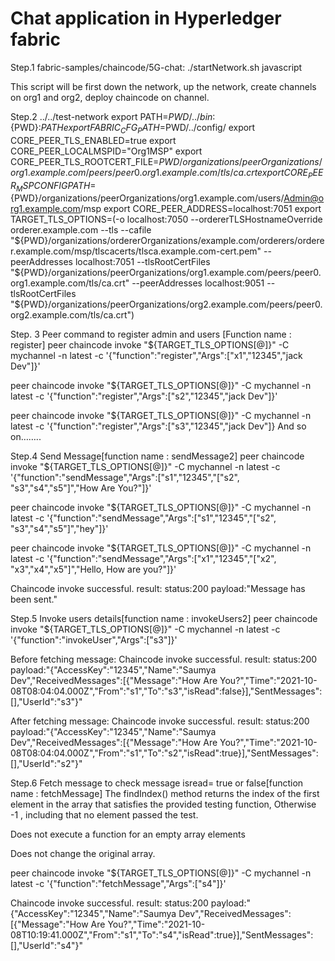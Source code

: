 # Chat application in Hyperledger fabric


Step.1
fabric-samples/chaincode/5G-chat: ./startNetwork.sh javascript

This script will be first down the network, up the network, create channels on org1 and org2, deploy chaincode on channel.

Step.2 ../../test-network
export PATH=${PWD}/../bin:${PWD}:$PATH export FABRIC_CFG_PATH=$PWD/../config/ export CORE_PEER_TLS_ENABLED=true export CORE_PEER_LOCALMSPID="Org1MSP" export CORE_PEER_TLS_ROOTCERT_FILE=${PWD}/organizations/peerOrganizations/org1.example.com/peers/peer0.org1.example.com/tls/ca.crt export CORE_PEER_MSPCONFIGPATH=${PWD}/organizations/peerOrganizations/org1.example.com/users/Admin@org1.example.com/msp export CORE_PEER_ADDRESS=localhost:7051 export TARGET_TLS_OPTIONS=(-o localhost:7050 --ordererTLSHostnameOverride orderer.example.com --tls --cafile "${PWD}/organizations/ordererOrganizations/example.com/orderers/orderer.example.com/msp/tlscacerts/tlsca.example.com-cert.pem" --peerAddresses localhost:7051 --tlsRootCertFiles "${PWD}/organizations/peerOrganizations/org1.example.com/peers/peer0.org1.example.com/tls/ca.crt" --peerAddresses localhost:9051 --tlsRootCertFiles "${PWD}/organizations/peerOrganizations/org2.example.com/peers/peer0.org2.example.com/tls/ca.crt")

Step. 3 Peer command to register admin and users [Function name : register]
peer chaincode invoke "${TARGET_TLS_OPTIONS[@]}" -C mychannel -n latest -c '{"function":"register","Args":["x1","12345","jack Dev"]}'

peer chaincode invoke "${TARGET_TLS_OPTIONS[@]}" -C mychannel -n latest -c '{"function":"register","Args":["s2","12345","jack Dev"]}'

peer chaincode invoke "${TARGET_TLS_OPTIONS[@]}" -C mychannel -n latest -c '{"function":"register","Args":["s3","12345","jack Dev"]} And so on……..

Step.4 Send Message[function name : sendMessage2]
peer chaincode invoke "${TARGET_TLS_OPTIONS[@]}" -C mychannel -n latest -c '{"function":"sendMessage","Args":["s1","12345","["s2", "s3","s4","s5"]","How Are You?"]}'

peer chaincode invoke "${TARGET_TLS_OPTIONS[@]}" -C mychannel -n latest -c '{"function":"sendMessage","Args":["s1","12345","["s2", "s3","s4","s5"]","hey"]}'

peer chaincode invoke "${TARGET_TLS_OPTIONS[@]}" -C mychannel -n latest -c '{"function":"sendMessage","Args":["x1","12345","["x2", "x3","x4","x5"]","Hello, How are you?"]}'

Chaincode invoke successful. result: status:200 payload:"Message has been sent."

Step.5 Invoke users details[function name : invokeUsers2]
peer chaincode invoke "${TARGET_TLS_OPTIONS[@]}" -C mychannel -n latest -c '{"function":"invokeUser","Args":["s3"]}'

Before fetching message: Chaincode invoke successful. result: status:200 payload:"{"AccessKey":"12345","Name":"Saumya Dev","ReceivedMessages":[{"Message":"How Are You?","Time":"2021-10-08T08:04:04.000Z","From":"s1","To":"s3","isRead":false}],"SentMessages":[],"UserId":"s3"}"

After fetching message: Chaincode invoke successful. result: status:200 payload:"{"AccessKey":"12345","Name":"Saumya Dev","ReceivedMessages":[{"Message":"How Are You?","Time":"2021-10-08T08:04:04.000Z","From":"s1","To":"s2","isRead":true}],"SentMessages":[],"UserId":"s2"}"

Step.6 Fetch message to check message isread= true or false[function name : fetchMessage]
The findIndex() method returns the index of the first element in the array that satisfies the provided testing function, Otherwise -1 , including that no element passed the test.

Does not execute a function for an empty array elements

Does not change the original array.

peer chaincode invoke "${TARGET_TLS_OPTIONS[@]}" -C mychannel -n latest -c '{"function":"fetchMessage","Args":["s4"]}'

Chaincode invoke successful. result: status:200 payload:"{"AccessKey":"12345","Name":"Saumya Dev","ReceivedMessages":[{"Message":"How Are You?","Time":"2021-10-08T10:19:41.000Z","From":"s1","To":"s4","isRead":true}],"SentMessages":[],"UserId":"s4"}"
